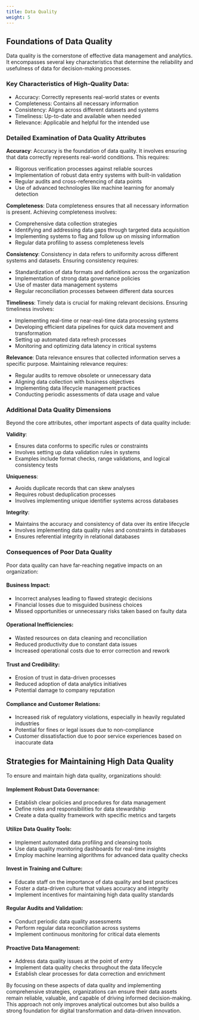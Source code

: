 ```yaml
---
title: Data Quality
weight: 5
---
```


## Foundations of Data Quality

Data quality is the cornerstone of effective data management and analytics. It encompasses several key characteristics that determine the reliability and usefulness of data for decision-making processes.

### Key Characteristics of High-Quality Data:

- Accuracy: Correctly represents real-world states or events
- Completeness: Contains all necessary information
- Consistency: Aligns across different datasets and systems
- Timeliness: Up-to-date and available when needed
- Relevance: Applicable and helpful for the intended use

### Detailed Examination of Data Quality Attributes

**Accuracy**: Accuracy is the foundation of data quality. It involves ensuring that data correctly represents real-world conditions. This requires:

- Rigorous verification processes against reliable sources
- Implementation of robust data entry systems with built-in validation
- Regular audits and cross-referencing of data points
- Use of advanced technologies like machine learning for anomaly detection

**Completeness**: Data completeness ensures that all necessary information is present. Achieving completeness involves:

- Comprehensive data collection strategies
- Identifying and addressing data gaps through targeted data acquisition
- Implementing systems to flag and follow up on missing information
- Regular data profiling to assess completeness levels

**Consistency**: Consistency in data refers to uniformity across different systems and datasets. Ensuring consistency requires:

- Standardization of data formats and definitions across the organization
- Implementation of strong data governance policies
- Use of master data management systems
- Regular reconciliation processes between different data sources

**Timeliness**: Timely data is crucial for making relevant decisions. Ensuring timeliness involves:

- Implementing real-time or near-real-time data processing systems
- Developing efficient data pipelines for quick data movement and transformation
- Setting up automated data refresh processes
- Monitoring and optimizing data latency in critical systems

**Relevance**: Data relevance ensures that collected information serves a specific purpose. Maintaining relevance requires:

- Regular audits to remove obsolete or unnecessary data
- Aligning data collection with business objectives
- Implementing data lifecycle management practices
- Conducting periodic assessments of data usage and value

### Additional Data Quality Dimensions

Beyond the core attributes, other important aspects of data quality include:

**Validity**:

- Ensures data conforms to specific rules or constraints
- Involves setting up data validation rules in systems
- Examples include format checks, range validations, and logical consistency tests

**Uniqueness**:

- Avoids duplicate records that can skew analyses
- Requires robust deduplication processes
- Involves implementing unique identifier systems across databases

**Integrity**:

- Maintains the accuracy and consistency of data over its entire lifecycle
- Involves implementing data quality rules and constraints in databases
- Ensures referential integrity in relational databases

### Consequences of Poor Data Quality

Poor data quality can have far-reaching negative impacts on an organization:

#### Business Impact:

- Incorrect analyses leading to flawed strategic decisions
- Financial losses due to misguided business choices
- Missed opportunities or unnecessary risks taken based on faulty data

#### Operational Inefficiencies:

- Wasted resources on data cleaning and reconciliation
- Reduced productivity due to constant data issues
- Increased operational costs due to error correction and rework

#### Trust and Credibility:

- Erosion of trust in data-driven processes
- Reduced adoption of data analytics initiatives
- Potential damage to company reputation

#### Compliance and Customer Relations:

- Increased risk of regulatory violations, especially in heavily regulated industries
- Potential for fines or legal issues due to non-compliance
- Customer dissatisfaction due to poor service experiences based on inaccurate data

## Strategies for Maintaining High Data Quality

To ensure and maintain high data quality, organizations should:

#### Implement Robust Data Governance:

- Establish clear policies and procedures for data management
- Define roles and responsibilities for data stewardship
- Create a data quality framework with specific metrics and targets

#### Utilize Data Quality Tools:

- Implement automated data profiling and cleansing tools
- Use data quality monitoring dashboards for real-time insights
- Employ machine learning algorithms for advanced data quality checks

#### Invest in Training and Culture:

- Educate staff on the importance of data quality and best practices
- Foster a data-driven culture that values accuracy and integrity
- Implement incentives for maintaining high data quality standards

#### Regular Audits and Validation:

- Conduct periodic data quality assessments
- Perform regular data reconciliation across systems
- Implement continuous monitoring for critical data elements

#### Proactive Data Management:

- Address data quality issues at the point of entry
- Implement data quality checks throughout the data lifecycle
- Establish clear processes for data correction and enrichment

By focusing on these aspects of data quality and implementing comprehensive strategies, organizations can ensure their data assets remain reliable, valuable, and capable of driving informed decision-making. This approach not only improves analytical outcomes but also builds a strong foundation for digital transformation and data-driven innovation.